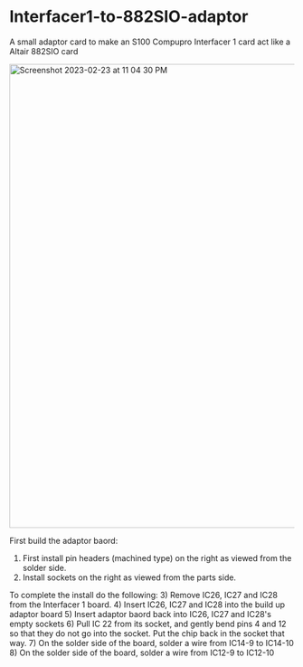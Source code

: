 # Interfacer1-to-882SIO-adaptor
A small adaptor card to make an S100 Compupro Interfacer 1 card act like a Altair 882SIO card

<img width="820" alt="Screenshot 2023-02-23 at 11 04 30 PM" src="https://user-images.githubusercontent.com/61561950/220876731-1ecf25c7-e663-424d-a691-065eca725a0e.png">

First build the adaptor baord:
1) First install pin headers (machined type) on the right as viewed from the solder side.
2) Install sockets on the right as viewed from the parts side.

To complete the install do the following:
3) Remove IC26, IC27 and IC28 from the Interfacer 1 board. 
4) Insert IC26, IC27 and IC28 into the build up adaptor board
5) Insert adaptor baord back into IC26, IC27 and IC28's empty sockets
6) Pull IC 22 from its socket, and gently bend pins 4 and 12 so that they do not go into the socket. Put the chip back in the socket that way.
7) On the solder side of the board, solder a wire from IC14-9 to IC14-10
8) On the solder side of the board, solder a wire from IC12-9 to IC12-10
